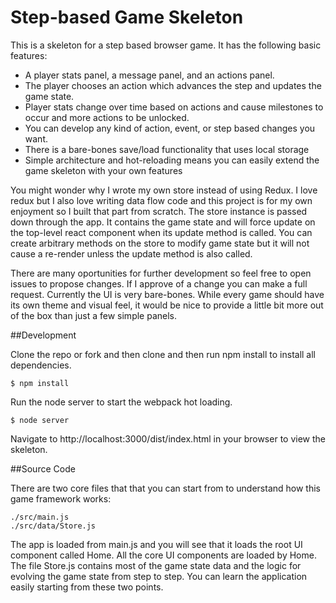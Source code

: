 # Step-based Game Skeleton
This is a skeleton for a step based browser game. It has the following basic features: 
- A player stats panel, a message panel, and an actions panel. 
- The player chooses an action which advances the step and updates the game state. 
- Player stats change over time based on actions and cause milestones to occur and more actions to be unlocked.
- You can develop any kind of action, event, or step based changes you want.
- There is a bare-bones save/load functionality that uses local storage
- Simple architecture and hot-reloading means you can easily extend the game skeleton with your own features

You might wonder why I wrote my own store instead of using Redux. I love redux but I also love writing data flow code and this project is for my own enjoyment so I built that part from scratch. The store instance is passed down through the app. It contains the game state and will force update on the top-level react component when its update method is called. You can create arbitrary methods on the store to modify game state but it will not cause a re-render unless the update method is also called.

There are many oportunities for further development so feel free to open issues to propose changes. If I approve of a change you can make a full request. Currently the UI is very bare-bones. While every game should have its own theme and visual feel, it would be nice to provide a little bit more out of the box than just a few simple panels.

##Development

Clone the repo or fork and then clone and then run npm install to install all dependencies.
```shell
$ npm install
```
Run the node server to start the webpack hot loading.
```shell
$ node server
```
Navigate to http://localhost:3000/dist/index.html in your browser to view the skeleton.

##Source Code

There are two core files that that you can start from to understand how this game framework works: 
```shell
./src/main.js
./src/data/Store.js
```
The app is loaded from main.js and you will see that it loads the root UI component called Home. All the core UI components are loaded by Home. The file Store.js contains most of the game state data and the logic for evolving the game state from step to step. You can learn the application easily starting from these two points.
